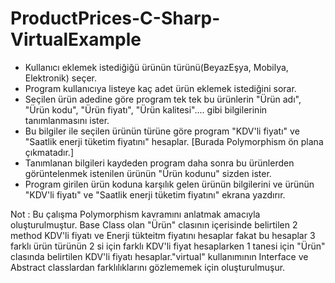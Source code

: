 # ProductPrices-C-Sharp-VirtualExample 

- Kullanıcı eklemek istediğiğü ürünün türünü(BeyazEşya, Mobilya, Elektronik) seçer.
- Program kullanıcıya listeye kaç adet ürün eklemek istediğini sorar.
- Seçilen ürün adedine göre program tek tek bu ürünlerin "Ürün adı", "Ürün kodu", "Ürün fiyatı", "Ürün kalitesi".... gibi  bilgilerinin tanımlanmasını ister.
- Bu bilgiler ile seçilen ürünün türüne göre program "KDV'li fiyatı" ve "Saatlik enerji tüketim fiyatını" hesaplar. [Burada Polymorphism ön plana çıkmatadır.]
- Tanımlanan bilgileri kaydeden program daha sonra bu ürünlerden görüntelenmek istenilen ürünün "Ürün kodunu" sizden ister.
- Program girilen ürün koduna karşılık gelen ürünün bilgilerini ve ürünün "KDV'li fiyatı" ve "Saatlik enerji tüketim fiyatını" ekrana yazdırır.

Not : Bu çalışma Polymorphism kavramını anlatmak amacıyla oluşturulmuştur. Base Class olan "Ürün" clasının içerisinde belirtilen 2 method KDV'li fiyatı ve Enerji tükteitm fiyatını hesaplar fakat bu hesaplar 3 farklı ürün türünün 2 si için farklı KDV'li fiyat hesaplarken 1 tanesi için "Ürün" clasında belirtilen KDV'li fiyatı hesaplar."virtual" kullanımının Interface ve Abstract classlardan farklılıklarını gözlememek için oluşturulmuşur.
